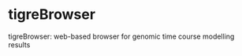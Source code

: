 tigreBrowser
============

tigreBrowser: web-based browser for genomic time course modelling results
